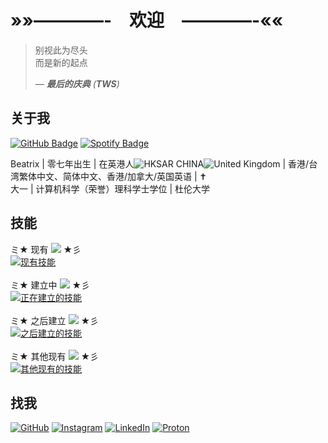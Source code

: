 # »»————-　欢迎　————-««

> 别视此为尽头<br />
> 而是新的起点<br />
> 
> *— **最后的庆典** (**TWS**)*

## 关于我
[![GitHub Badge](https://img.shields.io/badge/GitHub-@beatrix--chan-181717?logo=github)](https://github.com/beatrix-chan) [![Spotify Badge](https://img.shields.io/badge/正在播放-青春赞歌-1ed760?logo=spotify)](https://open.spotify.com/track/1XvOEvWtfa879Wk1wKHZ1M?si=3bc695579e414c00) <br />

Beatrix | 零七年出生 | 在英港人![HKSAR CHINA](https://api.iconify.design/emojione-v1:flag-for-hong-kong-sar-china.svg)![United Kingdom](https://api.iconify.design/twemoji:flag-united-kingdom.svg) | 香港/台湾繁体中文、简体中文、香港/加拿大/英国英语 | ✝️ <br />
大一 | 计算机科学（荣誉）理科学士学位 | 杜伦大学<br />

## 技能

ミ★ 现有 [![](https://files.catbox.moe/pt4tlt.gif)](https://rentry.co/dazaisentranceexam) ★彡<br />
[![现有技能](https://skills.syvixor.com/api/icons?i=html,css,python,git)](https://builder.syvixor.com/)<br />
<br />
ミ★ 建立中 [![](https://files.catbox.moe/0m1pa5.gif)](https://rentry.co/dazaisentranceexam) ★彡<br />
[![正在建立的技能](https://skills.syvixor.com/api/icons?i=ruby,javascript,typescript,nodejs,reactjs,docker)](https://builder.syvixor.com/)<br />
<br />
ミ★ 之后建立 [![](https://files.catbox.moe/3afmy8.gif)](https://rentry.co/dazaisentranceexam) ★彡<br />
[![之后建立的技能](https://skills.syvixor.com/api/icons?i=java,swift,amazonwebservices,c,cpp,csharp,r,golang)](https://builder.syvixor.com/)<br />
<br />
ミ★ 其他现有 [![](https://files.catbox.moe/rzksqu.gif)](https://rentry.co/dazaisentranceexam) ★彡<br />
[![其他现有的技能](https://skills.syvixor.com/api/icons?i=markdown,adobephotoshop,adobeillustrator,adobeindesign,figma,latex,anaconda,netlify)](https://builder.syvixor.com/)<br />

## 找我

[![GitHub](https://skills.syvixor.com/api/icons?i=github)](https://github.com/beatrix-chan) [![Instagram](https://skills.syvixor.com/api/icons?i=instagram)](https://instagram.com/beatrix.chan_0827) [![LinkedIn](https://skills.syvixor.com/api/icons?i=linkedin)](https://uk.linkedin.com/in/beatrix-chan-52466b31b) [![Proton](https://skills.syvixor.com/api/icons?i=protonmail)](mailto:beatrix.chan.dev@proton.me)
